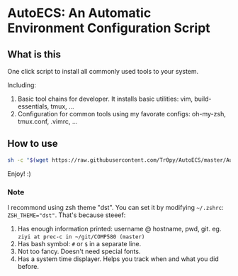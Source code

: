 # AutoECS: An Automatic Environment Configuration Script

## What is this

One click script to install all commonly used tools to your system.

Including:
1. Basic tool chains for developer. It installs basic utilities: vim, build-essentials, tmux, ...
2. Configuration for common tools using my favorate configs: oh-my-zsh, tmux.conf, .vimrc, ...


## How to use

```bash
sh -c "$(wget https://raw.githubusercontent.com/Tr0py/AutoECS/master/AutoECS.sh -O -)"
```

Enjoy! :)


### Note

I recommond using zsh theme "dst".  You can set it by modifying `~/.zshrc`: `ZSH_THEME="dst"`.
That's because steeef: 
1. Has enough information printed: username @ hostname, pwd, git. eg. `ziyi at prec-c in ~/git/COMP580 (master)`
2. Has bash symbol: `#` or `$` in a separate line.
3. Not too fancy. Doesn't need special fonts. 
4. Has a system time displayer.  Helps you track when and what you did before.
